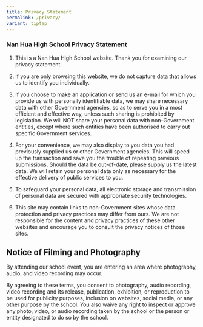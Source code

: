 ```yaml
---
title: Privacy Statement
permalink: /privacy/
variant: tiptap
---
```

<h3><strong>Nan Hua High School Privacy Statement</strong></h3>
<ol>
<li>
<p>This is a Nan Hua High School website. Thank you for examining our privacy
statement.</p>
</li>
<li>
<p>If you are only browsing this website, we do not capture data that allows
us to identify you individually.</p>
</li>
<li>
<p>If you choose to make an application or send us an e-mail for which you
provide us with personally identifiable data, we may share necessary data
with other Government agencies, so as to serve you in a most efficient
and effective way, unless such sharing is prohibited by legislation. We
will NOT share your personal data with non-Government entities, except
where such entities have been authorised to carry out specific Government
services.</p>
</li>
<li>
<p>For your convenience, we may also display to you data you had previously
supplied us or other Government agencies. This will speed up the transaction
and save you the trouble of repeating previous submissions. Should the
data be out-of-date, please supply us the latest data. We will retain your
personal data only as necessary for the effective delivery of public services
to you.</p>
</li>
<li>
<p>To safeguard your personal data, all electronic storage and transmission
of personal data are secured with appropriate security technologies.</p>
</li>
<li>
<p>This site may contain links to non-Government sites whose data protection
and privacy practices may differ from ours. We are not responsible for
the content and privacy practices of these other websites and encourage
you to consult the privacy notices of those sites.</p>
</li>
</ol>
<h2>Notice of Filming and Photography</h2>
<p>By attending our school event, you are entering an area where photography,
audio, and video recording may occur.</p>
<p>By agreeing to these terms, you consent to photography, audio recording,
video recording and its release, publication, exhibition, or reproduction
to be used for publicity purposes, inclusion on websites, social media,
or any other purpose by the school. You also waive any right to inspect
or approve any photo, video, or audio recording taken by the school or
the person or entity designated to do so by the school.</p>